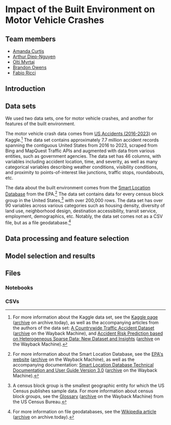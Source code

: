 # Impact of the Built Environment on Motor Vehicle Crashes

## Team members

- [Amanda Curtis](https://github.com/Arcturus816)
- [Arthur Diep-Nguyen](https://github.com/adn1995)
- [Olti Myrtaj](https://github.com/oltimyrtaj)
- [Brandon Owens](https://github.com/Brandon-Owens)
- [Fabio Ricci](https://github.com/HAL9009MATH)

## Introduction

## Data sets

We used two data sets, one for motor vehicle crashes, and another for features
of the built environment.

The motor vehicle crash data comes from [US Accidents (2016-2023)](https://www.kaggle.com/datasets/sobhanmoosavi/us-accidents)
on Kaggle.[^kaggle]
The data set contains approximately 7.7 million accident records spanning the
contiguous United States from 2016 to 2023, scraped from Bing and MapQuest
Traffic APIs and augmented with data from various entities, such as government
agencies.
The data set has 46 columns, with variables including accident location, time,
and severity, as well as many categorical variables describing weather
conditions, visibility conditions, and proximity to points-of-interest like
junctions, traffic stops, roundabouts, etc.

[^kaggle]: For more information about the Kaggle data set, see the
  [Kaggle page](https://www.kaggle.com/datasets/sobhanmoosavi/us-accidents)
  ([archive](https://archive.today/2025.04.21-223913/https://www.kaggle.com/datasets/sobhanmoosavi/us-accidents)
  on archive.today), as well as the accompanying articles from the authors of
  the data set:
  [A Countrywide Traffic Accident Dataset](https://arxiv.org/abs/1906.05409)
  ([archive](https://web.archive.org/web/20250321054247/https://arxiv.org/pdf/1906.05409)
  on the Wayback Machine),
  and
  [Accident Risk Prediction based on Heterogeneous Sparse Data: New Dataset and Insights](https://arxiv.org/abs/1909.09638)
  ([archive](https://web.archive.org/web/20250224100248/https://arxiv.org/pdf/1909.09638)
  on the Wayback Machine).

The data about the built environment comes from the [Smart Location Database](https://www.epa.gov/smartgrowth/smart-location-mapping)
from the EPA.[^epa]
The data set contains data for every census block group in the United States,[^cbg]
with over 200,000 rows.
The data set has over 90 variables across various categories such as housing
density, diversity of land use, neighborhood design, destination accessibility,
transit service, employment, demographics, etc.
Notably, the data set comes not as a CSV file, but as a file geodatabase.[^gdb]

[^epa]: For more information about the Smart Location Database, see the
  [EPA's website](https://www.epa.gov/smartgrowth/smart-location-mapping)
  ([archive](https://web.archive.org/web/20250412100204/https://www.epa.gov/smartgrowth/smart-location-mapping)
  on the Wayback Machine), as well as the accompanying documentation:
  [Smart Location Database Technical Documentation and User Guide Version 3.0](https://www.epa.gov/system/files/documents/2023-10/epa_sld_3.0_technicaldocumentationuserguide_may2021_0.pdf)
  ([archive](https://web.archive.org/web/20250412095056/https://www.epa.gov/system/files/documents/2023-10/epa_sld_3.0_technicaldocumentationuserguide_may2021_0.pdf) on the Wayback Machine).

[^cbg]: A census block group is the smallest geographic entity for which the
  US Census publishes sample data.
  For more information about census block groups, see the [Glossary](https://www.census.gov/programs-surveys/geography/about/glossary.html)
  ([archive](https://web.archive.org/web/20250421225546/https://www.census.gov/programs-surveys/geography/about/glossary.html)
  on the Wayback Machine) from the US Census Bureau.

[^gdb]: For more information on file geodatabases, see the
[Wikipedia article](https://en.wikipedia.org/wiki/Geodatabase_(Esri))
([archive](https://archive.today/2025.04.21-230032/https://en.wikipedia.org/wiki/Geodatabase_(Esri)) on archive.today).

## Data processing and feature selection

## Model selection and results

## Files

### Notebooks

### CSVs
